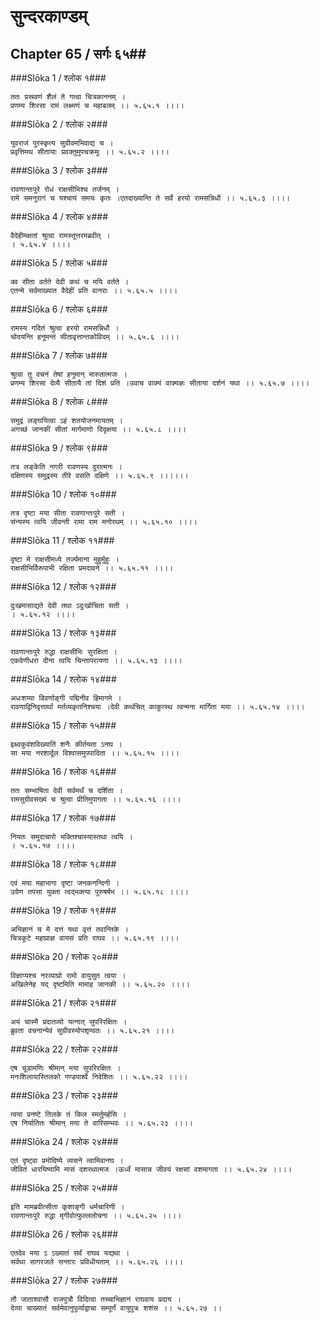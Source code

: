 सुन्दरकाण्डम्
===============================


## Chapter 65  / सर्गः ६५##


###Slōka 1 / श्लोक १###


    ततः प्रस्रवणं शैलं ते गत्वा चित्रकाननम् ।
    प्रणम्य शिरसा रामं लक्ष्मणं च महाबलम् ।। ५.६५.१ ।।।।


###Slōka 2 / श्लोक २###


    युवराजं पुरस्कृत्य सुग्रीवमभिवाद्य च ।
    प्रवृत्तिमथ सीतायाः प्रवक्तुमुपचक्रमुः ।। ५.६५.२ ।।।।


###Slōka 3 / श्लोक ३###


    रावणान्तःपुरे रोधं राक्षसीभिश्च तर्जनम् ।
    रामे समनुरागं च यश्चायं समयः कृतः ।एतदाख्यान्ति ते सर्वे हरयो रामसन्निधौ ।। ५.६५.३ ।।।।


###Slōka 4 / श्लोक ४###


    वैदेहीमक्षतां श्रुत्वा रामस्तूत्तरमब्रवीत् ।
    । ५.६५.४ ।।।।


###Slōka 5 / श्लोक ५###


    क्व सीता वर्तते देवी कथं च मयि वर्तते ।
    एतन्मे सर्वमाख्यात वैदेहीं प्रति वानराः ।। ५.६५.५ ।।।।


###Slōka 6 / श्लोक ६###


    रामस्य गदितं श्रुत्वा हरयो रामसन्निधौ ।
    चोदयन्ति हनूमन्तं सीतावृत्तान्तकोविदम् ।। ५.६५.६ ।।।।


###Slōka 7 / श्लोक ७###


    श्रुत्वा तु वचनं तेषां हनुमान् मारुतात्मजः ।
    प्रणम्य शिरसा देव्यै सीतायै तां दिशं प्रति ।उवाच वाक्यं वाक्यज्ञः सीताया दर्शनं यथा ।। ५.६५.७ ।।।।


###Slōka 8 / श्लोक ८###


    समुद्रं लङ्घयित्वा ऽहं शतयोजनमायतम् ।
    अगच्छं जानकीं सीतां मार्गमाणो दिदृक्षया ।। ५.६५.८ ।।।।


###Slōka 9 / श्लोक ९###


    तत्र लङ्केति नगरी रावणस्य दुरात्मनः ।
    दक्षिणस्य समुद्रस्य तीरे वसति दक्षिणे ।। ५.६५.९ ।।।।।।


###Slōka 10 / श्लोक १०###


    तत्र दृष्टा मया सीता रावणान्तःपुरे सती ।
    संन्यस्य त्वयि जीवन्ती रामा राम मनोरथम् ।। ५.६५.१० ।।।।


###Slōka 11 / श्लोक ११###


    दृष्टा मे राक्षसीमध्ये तर्ज्यमाना मुहुर्मुहुः ।
    राक्षसीभिर्विरूपाभी रक्षिता प्रमदावने ।। ५.६५.११ ।।।।


###Slōka 12 / श्लोक १२###


    दुःखमासाद्यते देवी तथा ऽदुःखोचिता सती ।
    । ५.६५.१२ ।।।।


###Slōka 13 / श्लोक १३###


    रावणान्तःपुरे रुद्धा राक्षसीभिः सुरक्षिता ।
    एकवेणीधरा दीना त्वयि चिन्तापरायणा ।। ५.६५.१३ ।।।।


###Slōka 14 / श्लोक १४###


    अधःशय्या विवर्णाङ्गी पद्मिनीव हिमागमे ।
    रावणाद्विनिवृत्तार्था मर्तव्यकृतनिश्चया ।देवी कथंचित् काकुत्स्थ त्वन्मना मार्गिता मया ।। ५.६५.१४ ।।।।


###Slōka 15 / श्लोक १५###


    इक्ष्वकुवंशविख्यातिं शनैः कीर्तयता ऽनघ ।
    सा मया नरशार्दूल विश्वासमुपपादिता ।। ५.६५.१५ ।।।।


###Slōka 16 / श्लोक १६###


    ततः सम्भाषिता देवी सर्वमर्थं च दर्शिता ।
    रामसुग्रीवसख्यं च श्रुत्वा प्रीतिमुपागता ।। ५.६५.१६ ।।।।


###Slōka 17 / श्लोक १७###


    नियतः समुदाचारो भक्तिश्चास्यास्तथा त्वयि ।
    । ५.६५.१७ ।।।।


###Slōka 18 / श्लोक १८###


    एवं मया महाभागा दृष्टा जनकनन्दिनी ।
    उग्रेण तपसा युक्ता त्वद्भक्त्या पुरुषर्षभ ।। ५.६५.१८ ।।।।


###Slōka 19 / श्लोक १९###


    अभिज्ञानं च मे दत्तं यथा वृत्तं तवान्तिके ।
    चित्रकूटे महाप्राज्ञ वायसं प्रति राघव ।। ५.६५.१९ ।।।।


###Slōka 20 / श्लोक २०###


    विज्ञाप्यश्च नरव्याघ्रो रामो वायुसुत त्वया ।
    अखिलेनेह यद् दृष्टमिति मामाह जानकी ।। ५.६५.२० ।।।।


###Slōka 21 / श्लोक २१###


    अयं चास्मै प्रदातव्यो यत्नात् सुपरिरक्षितः ।
    ब्रुवता वचनान्येवं सुग्रीवस्योपशृण्वतः ।। ५.६५.२१ ।।।।


###Slōka 22 / श्लोक २२###


    एष चूडामणिः श्रीमान् मया सुपरिरक्षितः ।
    मनःशिलायास्तिलको गण्डपार्श्वे निवेशितः ।। ५.६५.२२ ।।।।


###Slōka 23 / श्लोक २३###


    त्वया प्रनष्टे तिलके तं किल स्मर्तुमर्हसि ।
    एष निर्यातितः श्रीमान् मया ते वारिसम्भवः ।। ५.६५.२३ ।।।।


###Slōka 24 / श्लोक २४###


    एतं दृष्ट्वा प्रमोदिष्ये व्यसने त्वामिवानघ ।
    जीवितं धारयिष्यामि मासं दशरथात्मज ।ऊर्ध्वं मासान्न जीवयं रक्षसां वशमागता ।। ५.६५.२४ ।।।।


###Slōka 25 / श्लोक २५###


    इति मामब्रवीत्सीता कृशाङ्गी धर्मचारिणी ।
    रावणान्तःपुरे रुद्धा मृगीवोत्फुल्ललोचना ।। ५.६५.२५ ।।।।


###Slōka 26 / श्लोक २६###


    एतदेव मया ऽ ऽख्यातं सर्वं राघव यद्यथा ।
    सर्वथा सागरजले सन्तारः प्रविधीयताम् ।। ५.६५.२६ ।।।।


###Slōka 27 / श्लोक २७###


    तौ जाताश्वासौ राजपुत्रौ विदित्वा तच्चाभिज्ञानं राघवाय प्रदाय ।
    देव्या चाख्यातं सर्वमेवानुपूर्व्याद्वाचा सम्पूर्णं वायुपुत्रः शशंस ।। ५.६५.२७ ।।


